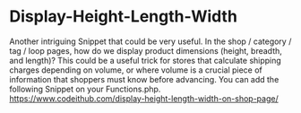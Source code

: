 # Display-Height-Length-Width
Another intriguing Snippet that could be very useful. In the shop / category / tag / loop pages, how do we display product dimensions (height, breadth, and length)? This could be a useful trick for stores that calculate shipping charges depending on volume, or where volume is a crucial piece of information that shoppers must know before advancing.  You can add the following Snippet on your Functions.php.
<br>https://www.codeithub.com/display-height-length-width-on-shop-page/
